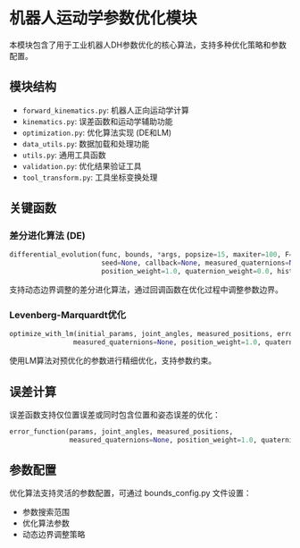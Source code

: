 # 机器人运动学参数优化模块

本模块包含了用于工业机器人DH参数优化的核心算法，支持多种优化策略和参数配置。

## 模块结构

- `forward_kinematics.py`: 机器人正向运动学计算
- `kinematics.py`: 误差函数和运动学辅助功能
- `optimization.py`: 优化算法实现 (DE和LM)
- `data_utils.py`: 数据加载和处理功能
- `utils.py`: 通用工具函数
- `validation.py`: 优化结果验证工具
- `tool_transform.py`: 工具坐标变换处理

## 关键函数

### 差分进化算法 (DE)

```python
differential_evolution(func, bounds, *args, popsize=15, maxiter=100, F=0.5, CR=0.7, 
                       seed=None, callback=None, measured_quaternions=None, 
                       position_weight=1.0, quaternion_weight=0.0, history=None)
```

支持动态边界调整的差分进化算法，通过回调函数在优化过程中调整参数边界。

### Levenberg-Marquardt优化

```python
optimize_with_lm(initial_params, joint_angles, measured_positions, error_func, bounds=None,
                measured_quaternions=None, position_weight=1.0, quaternion_weight=0.5)
```

使用LM算法对预优化的参数进行精细优化，支持参数约束。

## 误差计算

误差函数支持仅位置误差或同时包含位置和姿态误差的优化：

```python
error_function(params, joint_angles, measured_positions, 
               measured_quaternions=None, position_weight=1.0, quaternion_weight=0.0)
```

## 参数配置

优化算法支持灵活的参数配置，可通过 bounds_config.py 文件设置：
- 参数搜索范围
- 优化算法参数
- 动态边界调整策略
